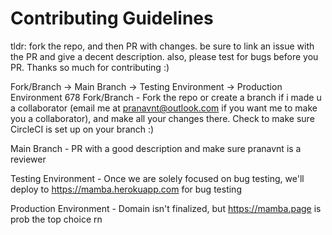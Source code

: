 # Contributing Guidelines

tldr: fork the repo, and then PR with changes. be sure to link an issue with the PR and give a decent description. also, please test for bugs before you PR. Thanks so much for contributing :)

Fork/Branch -> Main Branch -> Testing Environment -> Production Environment
678
Fork/Branch - Fork the repo or create a branch if i made u a collaborator (email me at pranavnt@outlook.com if you want me to make you a collaborator), and make all your changes there. Check to make sure CircleCI is set up on your branch :)

Main Branch - PR with a good description and make sure pranavnt is a reviewer

Testing Environment - Once we are solely focused on bug testing, we'll deploy to https://mamba.herokuapp.com for bug testing

Production Environment - Domain isn't finalized, but https://mamba.page is prob the top choice rn
